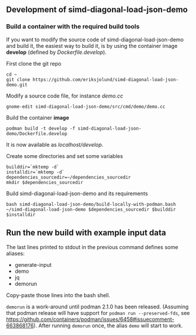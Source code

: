 ## Development of simd-diagonal-load-json-demo

### Build a container with the required build tools 

If you want to modify the source code of simd-diagonal-load-json-demo and build it, the easiest
way to build it, is by using the container image __develop__ (defined by _Dockerfile.develop_).

First clone the git repo

```
cd ~
git clone https://github.com/eriksjolund/simd-diagonal-load-json-demo.git
```

Modify a source code file, for instance _demo.cc_

```
gnome-edit simd-diagonal-load-json-demo/src/cmd/demo/demo.cc
```

Build the container __image__

```
podman build -t develop -f simd-diagonal-load-json-demo/Dockerfile.develop
```

It is now available as _localhost/develop_.

Create some directories and set some variables

```
builddir=`mktemp -d`
installdir=`mktemp -d`
dependencies_sourcedir=~/dependencies_sourcedir
mkdir $dependencies_sourcedir
```

Build simd-diagonal-load-json-demo and its requirements

```
bash simd-diagonal-load-json-demo/build-locally-with-podman.bash ~/simd-diagonal-load-json-demo $dependencies_sourcedir $builddir $installdir
```

## Run the new build with example input data

The last lines printed to stdout in the previous command defines some aliases:

* generate-input
* demo
* jq
* demorun

Copy-paste those lines into the bash shell.

`demorun` is a work-around until podman 2.1.0 has been released. (Assuming that podman release will have support for `podman run --preserved-fds`, see https://github.com/containers/podman/issues/6458#issuecomment-663868176).
After running `demorun` once, the alias `demo` will start to work.
